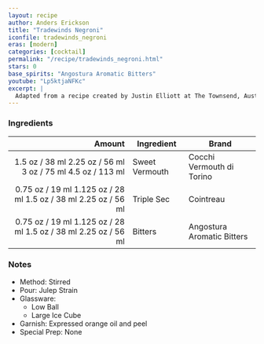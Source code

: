 ```yaml
---
layout: recipe
author: Anders Erickson
title: "Tradewinds Negroni"
iconfile: tradewinds_negroni
eras: [modern]
categories: [cocktail]
permalink: "/recipe/tradewinds_negroni.html"
stars: 0
base_spirits: "Angostura Aromatic Bitters"
youtube: "Lp5ktjaNFKc"
excerpt: |
  Adapted from a recipe created by Justin Elliott at The Townsend, Austin, Texas, USA.
---
```


### Ingredients

|  Amount | Ingredient     | Brand                      |
| ------: | -------------- | -------------------------- |
|  <span class="onex active">1.5 oz / 38 ml</span> <span class="onehalfx">2.25 oz / 56 ml</span> <span class="twox">3 oz / 75 ml</span> <span class="threex">4.5 oz / 113 ml</span> | Sweet Vermouth | Cocchi Vermouth di Torino  |
| <span class="onex active">0.75 oz / 19 ml</span> <span class="onehalfx">1.125 oz / 28 ml</span> <span class="twox">1.5 oz / 38 ml</span> <span class="threex">2.25 oz / 56 ml</span> | Triple Sec     | Cointreau                  |
| <span class="onex active">0.75 oz / 19 ml</span> <span class="onehalfx">1.125 oz / 28 ml</span> <span class="twox">1.5 oz / 38 ml</span> <span class="threex">2.25 oz / 56 ml</span> | Bitters        | Angostura Aromatic Bitters |

### Notes

- Method: Stirred
- Pour: Julep Strain
- Glassware:
  - Low Ball
  - Large Ice Cube
- Garnish: Expressed orange oil and peel
- Special Prep: None
